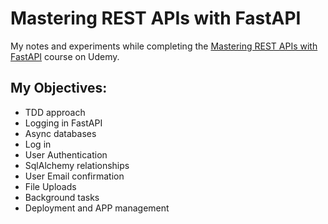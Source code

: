# Mastering REST APIs with FastAPI

My notes and experiments while completing the [Mastering REST APIs with FastAPI](https://www.udemy.com/course/rest-api-fastapi-python/) course on Udemy.

## My Objectives:

 * TDD approach
 * Logging in FastAPI
 * Async databases
 * Log in
 * User Authentication
 * SqlAlchemy relationships
 * User Email confirmation
 * File Uploads
 * Background tasks
 * Deployment and APP management
